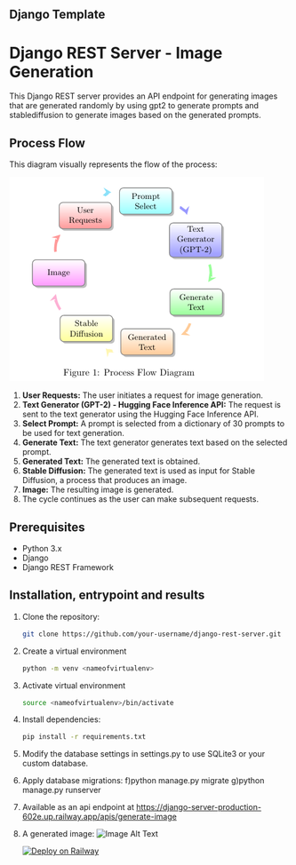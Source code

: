 ## Django Template
# Django REST Server - Image Generation

This Django REST server provides an API endpoint for generating images that are generated randomly by using gpt2 to generate prompts and stablediffusion to generate images based on the generated prompts.

## Process Flow

This diagram visually represents the flow of the process:

![Image Alt Text](flowchart.png)


1. **User Requests:** The user initiates a request for image generation.
2. **Text Generator (GPT-2) - Hugging Face Inference API:** The request is sent to the text generator using the Hugging Face Inference API.
3. **Select Prompt:** A prompt is selected from a dictionary of 30 prompts to be used for text generation.
4. **Generate Text:** The text generator generates text based on the selected prompt.
5. **Generated Text:** The generated text is obtained.
6. **Stable Diffusion:** The generated text is used as input for Stable Diffusion, a process that produces an image.
7. **Image:** The resulting image is generated.
8. The cycle continues as the user can make subsequent requests.

## Prerequisites

- Python 3.x
- Django
- Django REST Framework

## Installation, entrypoint and results

1. Clone the repository:

   ```bash
   git clone https://github.com/your-username/django-rest-server.git
2. Create a virtual environment
   ```bash
   python -m venv <nameofvirtualenv>
3. Activate virtual environment
   ```bash
   source <nameofvirtualenv>/bin/activate

4. Install dependencies:
    ```bash
    pip install -r requirements.txt
5. Modify the database settings in settings.py to use SQLite3 or your custom database.

6. Apply database migrations:
   f)python manage.py migrate
   g)python manage.py runserver

6. Available as an api endpoint at https://django-server-production-602e.up.railway.app/apis/generate-image
7. A generated image:
![Image Alt Text](generatedimage.jpg)
   
   [![Deploy on Railway](https://railway.app/button.svg)](https://railway.app/new/template/GB6Eki?referralCode=U5zXSw)


